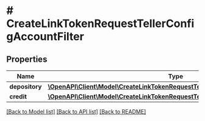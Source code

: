 # # CreateLinkTokenRequestTellerConfigAccountFilter

## Properties

Name | Type | Description | Notes
------------ | ------------- | ------------- | -------------
**depository** | [**\OpenAPI\Client\Model\CreateLinkTokenRequestTellerConfigAccountFilterDepository**](CreateLinkTokenRequestTellerConfigAccountFilterDepository.md) |  | [optional]
**credit** | [**\OpenAPI\Client\Model\CreateLinkTokenRequestTellerConfigAccountFilterCredit**](CreateLinkTokenRequestTellerConfigAccountFilterCredit.md) |  | [optional]

[[Back to Model list]](../../README.md#models) [[Back to API list]](../../README.md#endpoints) [[Back to README]](../../README.md)
